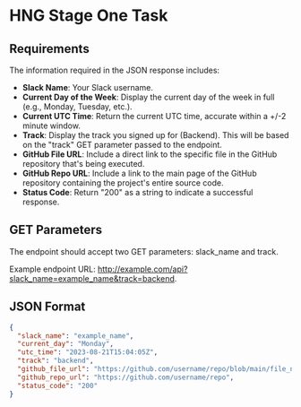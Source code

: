 # HNG Stage One Task

## Requirements

The information required in the JSON response includes:

- **Slack Name**: Your Slack username.
- **Current Day of the Week**: Display the current day of the week in full (e.g., Monday, Tuesday, etc.).
- **Current UTC Time**: Return the current UTC time, accurate within a +/-2 minute window.
- **Track**: Display the track you signed up for (Backend). This will be based on the "track" GET parameter passed to the endpoint.
- **GitHub File URL**: Include a direct link to the specific file in the GitHub repository that's being executed.
- **GitHub Repo URL**: Include a link to the main page of the GitHub repository containing the project's entire source code.
- **Status Code**: Return "200" as a string to indicate a successful response.

## GET Parameters

The endpoint should accept two GET parameters: slack_name and track.

Example endpoint URL: <http://example.com/api?slack_name=example_name&track=backend>.

## JSON Format

```json
{
  "slack_name": "example_name",
  "current_day": "Monday",
  "utc_time": "2023-08-21T15:04:05Z",
  "track": "backend",
  "github_file_url": "https://github.com/username/repo/blob/main/file_name.ext",
  "github_repo_url": "https://github.com/username/repo",
  "status_code": "200"
}
```
